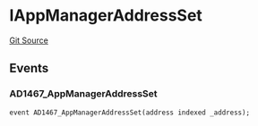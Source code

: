 # IAppManagerAddressSet
[Git Source](https://github.com/thrackle-io/tron/blob/418593f8a1f14afa022635321794b26239d6f80e/src/common/IEvents.sol)


## Events
### AD1467_AppManagerAddressSet

```solidity
event AD1467_AppManagerAddressSet(address indexed _address);
```


